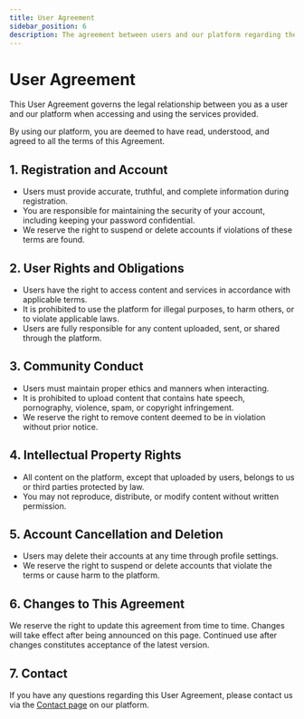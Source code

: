 ```yaml
---
title: User Agreement
sidebar_position: 6
description: The agreement between users and our platform regarding the use of services.
---
```


# User Agreement

This User Agreement governs the legal relationship between you as a user and our platform when accessing and using the services provided.

By using our platform, you are deemed to have read, understood, and agreed to all the terms of this Agreement.

## 1. Registration and Account

- Users must provide accurate, truthful, and complete information during registration.
- You are responsible for maintaining the security of your account, including keeping your password confidential.
- We reserve the right to suspend or delete accounts if violations of these terms are found.

## 2. User Rights and Obligations

- Users have the right to access content and services in accordance with applicable terms.
- It is prohibited to use the platform for illegal purposes, to harm others, or to violate applicable laws.
- Users are fully responsible for any content uploaded, sent, or shared through the platform.

## 3. Community Conduct

- Users must maintain proper ethics and manners when interacting.
- It is prohibited to upload content that contains hate speech, pornography, violence, spam, or copyright infringement.
- We reserve the right to remove content deemed to be in violation without prior notice.

## 4. Intellectual Property Rights

- All content on the platform, except that uploaded by users, belongs to us or third parties protected by law.
- You may not reproduce, distribute, or modify content without written permission.

## 5. Account Cancellation and Deletion

- Users may delete their accounts at any time through profile settings.
- We reserve the right to suspend or delete accounts that violate the terms or cause harm to the platform.

## 6. Changes to This Agreement

We reserve the right to update this agreement from time to time. Changes will take effect after being announced on this page. Continued use after changes constitutes acceptance of the latest version.

## 7. Contact

If you have any questions regarding this User Agreement, please contact us via the [Contact page](/hubungi-kami) on our platform.
